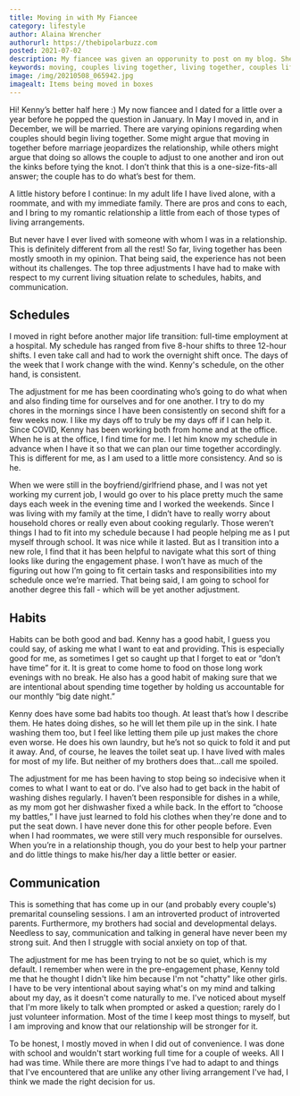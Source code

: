 ```yaml
---
title: Moving in with My Fiancee
category: lifestyle
author: Alaina Wrencher
authorurl: https://thebipolarbuzz.com
posted: 2021-07-02
description: My fiancee was given an opporunity to post on my blog. She shared how things were going with us living together.
keywords: moving, couples living together, living together, couples life,
image: /img/20210508_065942.jpg
imagealt: Items being moved in boxes
---
```


Hi! Kenny’s better half here :) My now fiancee and I dated for a little over a year before he popped the question in January. In May I moved in, and in December, we will be married. There are varying opinions regarding when couples should begin living together. Some might argue that moving in together before marriage jeopardizes the relationship, while others might argue that doing so allows the couple to adjust to one another and iron out the kinks before tying the knot. I don’t think that this is a one-size-fits-all answer; the couple has to do what’s best for them.

A little history before I continue: In my adult life I have lived alone, with a roommate, and with my immediate family. There are pros and cons to each, and I bring to my romantic relationship a little from each of those types of living arrangements.

But never have I ever lived with someone with whom I was in a relationship. This is definitely different from all the rest! So far, living together has been mostly smooth in my opinion. That being said, the experience has not been without its challenges. The top three adjustments I have had to make with respect to my current living situation relate to schedules, habits, and communication.

## Schedules

I moved in right before another major life transition: full-time employment at a hospital. My schedule has ranged from five 8-hour shifts to three 12-hour shifts. I even take call and had to work the overnight shift once. The days of the week that I work change with the wind. Kenny's schedule, on the other hand, is consistent.

The adjustment for me has been coordinating who’s going to do what when and also finding time for ourselves and for one another. I try to do my chores in the mornings since I have been consistently on second shift for a few weeks now. I like my days off to truly be my days off if I can help it. Since COVID, Kenny has been working both from home and at the office. When he is at the office, I find time for me. I let him know my schedule in advance when I have it so that we can plan our time together accordingly. This is different for me, as I am used to a little more consistency. And so is he.

When we were still in the boyfriend/girlfriend phase, and I was not yet working my current job, I would go over to his place pretty much the same days each week in the evening time and I worked the weekends. Since I was living with my family at the time, I didn’t have to really worry about household chores or really even about cooking regularly. Those weren’t things I had to fit into my schedule because I had people helping me as I put myself through school. It was nice while it lasted. But as I transition into a new role, I find that it has been helpful to navigate what this sort of thing looks like during the engagement phase. I won’t have as much of the figuring out how I’m going to fit certain tasks and responsibilities into my schedule once we’re married. That being said, I am going to school for another degree this fall - which will be yet another adjustment.

## Habits

Habits can be both good and bad. Kenny has a good habit, I guess you could say, of asking me what I want to eat and providing. This is especially good for me, as sometimes I get so caught up that I forget to eat or “don’t have time” for it. It is great to come home to food on those long work evenings with no break. He also has a good habit of making sure that we are intentional about spending time together by holding us accountable for our monthly “big date night.”

Kenny does have some bad habits too though. At least that’s how I describe them. He hates doing dishes, so he will let them pile up in the sink. I hate washing them too, but I feel like letting them pile up just makes the chore even worse. He does his own laundry, but he’s not so quick to fold it and put it away. And, of course, he leaves the toilet seat up. I have lived with males for most of my life. But neither of my brothers does that...call me spoiled.

The adjustment for me has been having to stop being so indecisive when it comes to what I want to eat or do. I’ve also had to get back in the habit of washing dishes regularly. I haven’t been responsible for dishes in a while, as my mom got her dishwasher fixed a while back. In the effort to “choose my battles,” I have just learned to fold his clothes when they're done and to put the seat down. I have never done this for other people before. Even when I had roommates, we were still very much responsible for ourselves. When you’re in a relationship though, you do your best to help your partner and do little things to make his/her day a little better or easier.

## Communication

This is something that has come up in our (and probably every couple's) premarital counseling sessions. I am an introverted product of introverted parents. Furthermore, my brothers had social and developmental delays. Needless to say, communication and talking in general have never been my strong suit. And then I struggle with social anxiety on top of that.

The adjustment for me has been trying to not be so quiet, which is my default. I remember when were in the pre-engagement phase, Kenny told me that he thought I didn't like him because I'm not "chatty" like other girls. I have to be very intentional about saying what's on my mind and talking about my day, as it doesn't come naturally to me. I've noticed about myself that I'm more likely to talk when prompted or asked a question; rarely do I just volunteer information. Most of the time I keep most things to myself, but I am improving and know that our relationship will be stronger for it.

To be honest, I mostly moved in when I did out of convenience. I was done with school and wouldn't start working full time for a couple of weeks. All I had was time. While there are more things I've had to adapt to and things that I've encountered that are unlike any other living arrangement I've had, I think we made the right decision for us.
